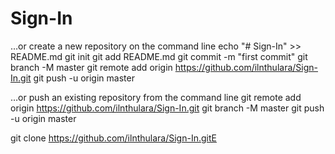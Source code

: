 # Sign-In
…or create a new repository on the command line
echo "# Sign-In" >> README.md
git init
git add README.md
git commit -m "first commit"
git branch -M master
git remote add origin https://github.com/ilnthulara/Sign-In.git
git push -u origin master

…or push an existing repository from the command line
git remote add origin https://github.com/ilnthulara/Sign-In.git
git branch -M master
git push -u origin master

git clone https://github.com/ilnthulara/Sign-In.gitE
